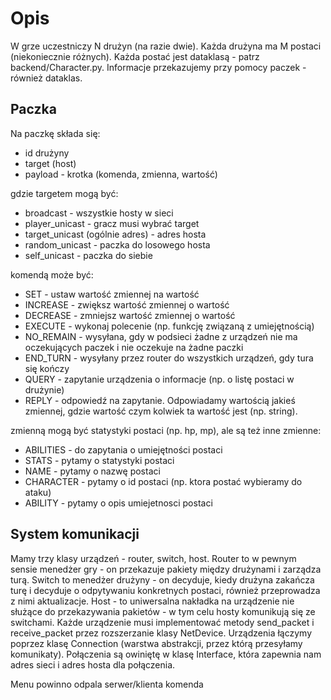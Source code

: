 # Opis
W grze uczestniczy N drużyn (na razie dwie). Każda drużyna ma 
M postaci (niekoniecznie różnych). Każda postać jest
dataklasą - patrz backend/Character.py. Informacje
przekazujemy przy pomocy paczek - również dataklas. 
## Paczka
Na paczkę składa się:
- id drużyny
- target (host)
- payload - krotka (komenda, zmienna, wartość)

gdzie targetem mogą być:
- broadcast - wszystkie hosty w sieci
- player_unicast - gracz musi wybrać target
- target_unicast (ogólnie adres) - adres hosta
- random_unicast - paczka do losowego hosta
- self_unicast - paczka do siebie

komendą może być:
- SET - ustaw wartość zmiennej na wartość
- INCREASE - zwiększ wartość zmiennej o wartość
- DECREASE - zmniejsz wartość zmiennej o wartość
- EXECUTE - wykonaj polecenie (np. funkcję związaną z umiejętnością)
- NO_REMAIN - wysyłana, gdy w podsieci żadne z urządzeń nie
ma oczekujących paczek i nie oczekuje na żadne paczki
- END_TURN - wysyłany przez router do wszystkich urządzeń,
gdy tura się kończy
- QUERY - zapytanie urządzenia o informacje (np. o listę postaci w drużynie)
- REPLY - odpowiedź na zapytanie. Odpowiadamy wartością jakieś zmiennej, gdzie wartość 
czym kolwiek ta wartość jest (np. string).

zmienną mogą być statystyki postaci (np. hp, mp),
ale są też inne zmienne:
- ABILITIES - do zapytania o umiejętności postaci
- STATS - pytamy o statystyki postaci
- NAME - pytamy o nazwę postaci
- CHARACTER - pytamy o id postaci (np. ktora postać wybieramy do ataku)
- ABILITY - pytamy o opis umiejetnosci postaci


## System komunikacji
Mamy trzy klasy urządzeń - router, switch, host. Router to w 
pewnym sensie menedżer gry - on przekazuje pakiety
między drużynami i zarządza turą. Switch to menedżer drużyny -
on decyduje, kiedy drużyna zakańcza turę i decyduje o odpytywaniu
konkretnych postaci, również przeprowadza z nimi aktualizacje.
Host - to uniwersalna nakładka na urządzenie nie służące
do przekazywania pakietów - w tym celu hosty komunikują się ze
switchami. Każde urządzenie musi implementować metody send_packet
i receive_packet przez rozszerzanie klasy NetDevice. Urządzenia łączymy
poprzez klasę Connection (warstwa abstrakcji, przez którą przesyłamy komunikaty).
Połączenia są owiniętę w klasę Interface, która zapewnia nam adres sieci i adres
hosta dla połączenia. 




Menu powinno odpala serwer/klienta komenda